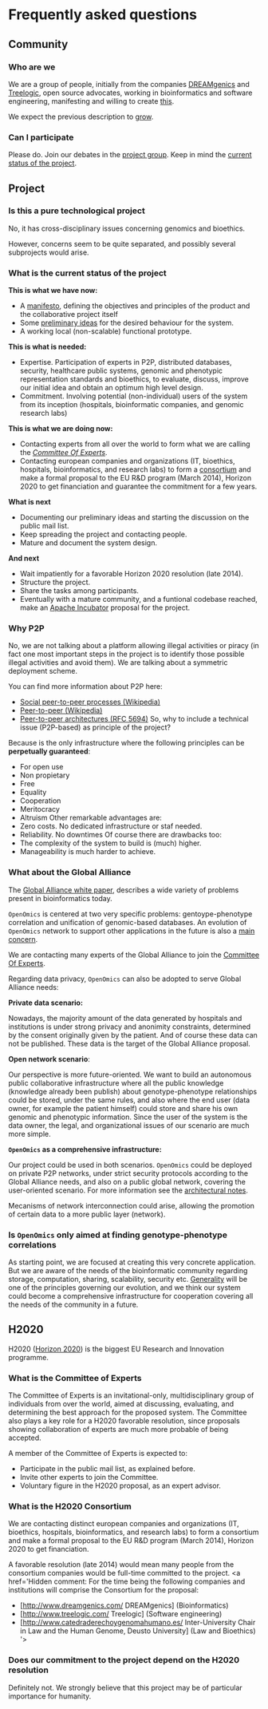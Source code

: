 # Frequently asked questions #

## Community ##
### Who are we ###
We are a group of people, initially from the companies [DREAMgenics](http://www.dreamgenics.com/) and [Treelogic](http://www.treelogic.com/), open source advocates, working in bioinformatics and software engineering, manifesting and willing to create [this](Manifesto.md).

We expect the previous description to [grow](FAQ#Can_I_participate.md).

### Can I participate ###
Please do. Join our debates in the [project group](https://groups.google.com/forum/#!forum/openomics). Keep in mind the [current status of the project](FAQ#What_is_the_current_status_of_the_project.md).

## Project ##
### Is this a pure technological project ###
No, it has cross-disciplinary issues concerning genomics and bioethics.

However, concerns seem to be quite separated, and possibly several subprojects would arise.
### What is the current status of the project ###
**This is what we have now:**
  * A [manifesto](Manifesto.md), defining the objectives and principles of the product and the collaborative project itself
  * Some [preliminary ideas](Documentation.md) for the desired behaviour for the system.
  * A working local (non-scalable) functional prototype.

**This is what is needed:**
  * Expertise. Participation of experts in P2P, distributed databases, security, healthcare public systems, genomic and phenotypic representation standards and bioethics, to evaluate, discuss, improve our initial idea and obtain an optimum high level design.
  * Commitment. Involving potential (non-individual) users of the system from its inception (hospitals, bioinformatic companies, and genomic research labs)

**This is what we are doing now:**
  * Contacting experts from all over the world to form what we are calling the _[Committee Of Experts](FAQ#What_is_the_Committee_of_Experts.md)_.
  * Contacting european companies and organizations (IT, bioethics, hospitals, bioinformatics, and research labs) to form a [consortium](FAQ#What_is_the_H2020_Consortium.md) and make a formal proposal to the EU R&D program (March 2014), Horizon 2020 to get financiation and guarantee the commitment for a few years.

**What is next**
  * Documenting our preliminary ideas and starting the discussion on the public mail list.
  * Keep spreading the project and contacting people.
  * Mature and document the system design.

**And next**
  * Wait impatiently for a favorable Horizon 2020 resolution (late 2014).
  * Structure the project.
  * Share the tasks among participants.
  * Eventually with a mature community, and a funtional codebase reached, make an [Apache Incubator](http://incubator.apache.org/) proposal for the project.

### Why P2P ###
No, we are not talking about a platform allowing illegal activities or piracy (in fact one most important steps in the project is to identify those possible illegal activities and avoid them).
We are talking about a symmetric deployment scheme.

You can find more information about P2P here:
  * [Social peer-to-peer processes (Wikipedia)](http://en.wikipedia.org/wiki/Social_peer-to-peer_processes)
  * [Peer-to-peer (Wikipedia)](http://en.wikipedia.org/wiki/Peer-to-peer)
  * [Peer-to-peer architectures (RFC 5694)](http://tools.ietf.org/search/rfc5694)
So, why to include a technical issue (P2P-based) as principle of the project?

Because is the only infrastructure where the following principles can be **perpetually guaranteed**:
  * For open use
  * Non propietary
  * Free
  * Equality
  * Cooperation
  * Meritocracy
  * Altruism
Other remarkable advantages are:
  * Zero costs. No dedicated infrastructure or staf needed.
  * Reliability. No downtimes
Of course there are drawbacks too:
  * The complexity of the system to build is (much) higher.
  * Manageability is much harder to achieve.
### What about the Global Alliance ###
The [Global Alliance white paper](http://www.sanger.ac.uk/about/press/assets/130605-white-paper.pdf), describes a wide variety of problems present in bioinformatics today.

`OpenOmics` is centered at two very specific problems: gentoype-phenotype correlation and unification of genomic-based databases. An evolution of `OpenOmics` network to support other applications in the future is also a [main concern](#Is_OpenOmics_only_aimed_at_finding_genotype-phenotype_correlatio.md).


We are contacting many experts of the Global Alliance to join the [Committee Of Experts](FAQ#What_is_the_Committee_of_Experts.md).

Regarding data privacy, `OpenOmics` can also be adopted to serve Global Alliance needs:

**Private data scenario:**

Nowadays, the majority amount of the data generated by hospitals and institutions is under strong privacy and anonimity constraints, determined by the consent originally given by the patient. And of course these data can not be published. These data is the target of the Global Alliance proposal.


**Open network scenario**:

Our perspective is more future-oriented. We want to build an autonomous public collaborative infrastructure where all the public knowledge (knowledge already been publish) about genotype-phenotype relationships could be stored, under the same rules, and also where the end user (data owner, for example the patient himself) could store and share his own genomic and phenotypic information. Since the user of the system is the data owner, the legal, and organizational issues of our scenario are much more simple.

**`OpenOmics` as a comprehensive infrastructure:**

Our project could be used in both scenarios. `OpenOmics` could be deployed on private P2P networks, under strict security protocols according to the Global Alliance needs, and also on a public global network, covering the user-oriented scenario. For more information see the [architectural notes](Documentation#Multitier_topology.md).

Mecanisms of network interconnection could arise, allowing the promotion of certain data to a more public layer (network).

### Is `OpenOmics` only aimed at finding genotype-phenotype correlations ###
As starting point, we are focused at creating this very concrete application. But we are aware of the needs of the bioinformatic community regarding storage, computation, sharing, scalability, security etc. [Generality](http://wiki.answers.com/Q/What_is_generality_in_software_engineering) will be one of the principles governing our evolution, and we think our system could become a comprehensive infrastructure for cooperation covering all the needs of the community in a future.
## H2020 ##
H2020 ([Horizon 2020](http://ec.europa.eu/programmes/horizon2020/en/what-horizon-2020)) is the biggest EU Research and Innovation programme.
### What is the Committee of Experts ###
The Committee of Experts is an invitational-only, multidisciplinary group of individuals from over the world, aimed at discussing, evaluating, and determining the best approach for the proposed system.
The Committee also plays a key role for a H2020 favorable resolution, since proposals showing collaboration of experts are much more probable of being accepted.

A member of the Committee of Experts is expected to:
  * Participate in the public mail list, as explained before.
  * Invite other experts to join the Committee.
  * Voluntary figure in the H2020 proposal, as an expert advisor.

### What is the H2020 Consortium ###
We are contacting distinct european companies and organizations (IT, bioethics, hospitals, bioinformatics, and research labs) to form a consortium and make a formal proposal to the EU R&D program (March 2014), Horizon 2020 to get financiation.

A favorable resolution (late 2014) would mean many people from the consortium companies would be full-time committed to the project.
<a href='Hidden comment: 
For the time being the following companies and institutions will comprise the Consortium for the proposal:
* [http://www.dreamgenics.com/ DREAMgenics] (Bioinformatics)
* [http://www.treelogic.com/ Treelogic] (Software engineering)
* [http://www.catedraderechoygenomahumano.es/ Inter-University Chair in Law and the Human Genome, Deusto University] (Law and Bioethics)
'></a>
### Does our commitment to the project depend on the H2020 resolution ###
Definitely not. We strongly believe that this project may be of particular importance for humanity.